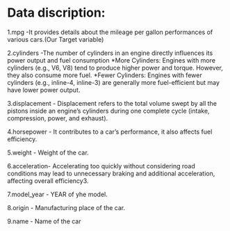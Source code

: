 # Data discription:
1.mpg -It provides details about the mileage per gallon performances of various cars.(Our Target variable)

2.cylinders -The number of cylinders in an engine directly influences its power output and fuel consumption *More Cylinders: Engines with more cylinders (e.g., V6, V8) tend to produce higher power and torque. However, they also consume more fuel. *Fewer Cylinders: Engines with fewer cylinders (e.g., inline-4, inline-3) are generally more fuel-efficient but may have lower power output.

3.displacement - Displacement refers to the total volume swept by all the pistons inside an engine’s cylinders during one complete cycle (intake, compression, power, and exhaust).

4.horsepower - It contributes to a car’s performance, it also affects fuel efficiency.

5.weight - Weight of the car.

6.acceleration- Accelerating too quickly without considering road conditions may lead to unnecessary braking and additional acceleration, affecting overall efficiency3.

7.model_year - YEAR of yhe model.

8.origin - Manufacturing place of the car.

9.name - Name of the car

